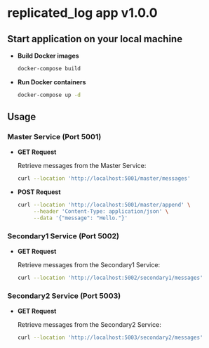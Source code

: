 # replicated_log app v1.0.0

## Start application on your local machine

- **Build Docker images**

  ```bash
  docker-compose build

- **Run Docker containers**

  ```bash
  docker-compose up -d

## Usage

### Master Service (Port 5001)

- **GET Request**

  Retrieve messages from the Master Service:

  ```bash
  curl --location 'http://localhost:5001/master/messages'
  
- **POST Request**

  ```bash
  curl --location 'http://localhost:5001/master/append' \
       --header 'Content-Type: application/json' \
       --data '{"message": "Hello."}'

### Secondary1 Service (Port 5002)

- **GET Request**

  Retrieve messages from the Secondary1 Service:

  ```bash
  curl --location 'http://localhost:5002/secondary1/messages'

### Secondary2 Service (Port 5003)

- **GET Request**

  Retrieve messages from the Secondary2 Service:

  ```bash
  curl --location 'http://localhost:5003/secondary2/messages'